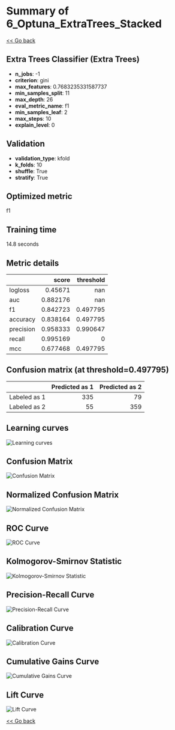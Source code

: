 # Summary of 6_Optuna_ExtraTrees_Stacked

[<< Go back](../README.md)


## Extra Trees Classifier (Extra Trees)
- **n_jobs**: -1
- **criterion**: gini
- **max_features**: 0.7683235331587737
- **min_samples_split**: 11
- **max_depth**: 26
- **eval_metric_name**: f1
- **min_samples_leaf**: 2
- **max_steps**: 10
- **explain_level**: 0

## Validation
 - **validation_type**: kfold
 - **k_folds**: 10
 - **shuffle**: True
 - **stratify**: True

## Optimized metric
f1

## Training time

14.8 seconds

## Metric details
|           |    score |   threshold |
|:----------|---------:|------------:|
| logloss   | 0.45671  |  nan        |
| auc       | 0.882176 |  nan        |
| f1        | 0.842723 |    0.497795 |
| accuracy  | 0.838164 |    0.497795 |
| precision | 0.958333 |    0.990647 |
| recall    | 0.995169 |    0        |
| mcc       | 0.677468 |    0.497795 |


## Confusion matrix (at threshold=0.497795)
|              |   Predicted as 1 |   Predicted as 2 |
|:-------------|-----------------:|-----------------:|
| Labeled as 1 |              335 |               79 |
| Labeled as 2 |               55 |              359 |

## Learning curves
![Learning curves](learning_curves.png)
## Confusion Matrix

![Confusion Matrix](confusion_matrix.png)


## Normalized Confusion Matrix

![Normalized Confusion Matrix](confusion_matrix_normalized.png)


## ROC Curve

![ROC Curve](roc_curve.png)


## Kolmogorov-Smirnov Statistic

![Kolmogorov-Smirnov Statistic](ks_statistic.png)


## Precision-Recall Curve

![Precision-Recall Curve](precision_recall_curve.png)


## Calibration Curve

![Calibration Curve](calibration_curve_curve.png)


## Cumulative Gains Curve

![Cumulative Gains Curve](cumulative_gains_curve.png)


## Lift Curve

![Lift Curve](lift_curve.png)



[<< Go back](../README.md)
